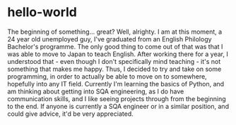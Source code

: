 # hello-world
The beginning of something... great?
Well, alrighty. I am at this moment, a 24 year old unemployed guy, I've graduated from an English Philology Bachelor's programme. The only good thing to come out of that was that I was able to move to Japan to teach English.
After working there for a year, I understood that - even though I don't specifically mind teaching - it's not something that makes me happy.
Thus, I decided to try and take on some programming, in order to actually be able to move on to somewhere, hopefully into any IT field.
Currently I'm learning the basics of Python, and am thinking about getting into SQA engineering, as I do have communication skills, and I like seeing projects through from the beginning to the end.
If anyone is currently a SQA engineer or in a similar position, and could give advice, it'd be very appreciated.
